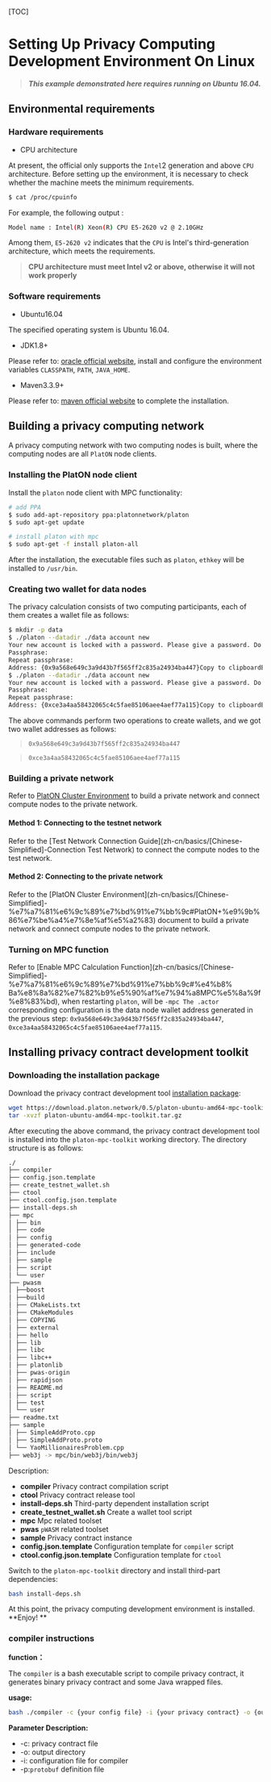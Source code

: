[TOC]
# Setting Up Privacy Computing Development Environment On Linux

> ***This example demonstrated here requires running on Ubuntu 16.04.***

## Environmental requirements

### Hardware requirements

- CPU architecture

At present, the official only supports the `Intel`2 generation and above `CPU` architecture. Before setting up the environment, it is necessary to check whether the machine meets the minimum requirements.

```bash
$ cat /proc/cpuinfo
```

For example, the following output :

```bash
Model name : Intel(R) Xeon(R) CPU E5-2620 v2 @ 2.10GHz
```

Among them, `E5-2620 v2` indicates that the `CPU` is Intel's third-generation architecture, which meets the requirements.

> **CPU architecture must meet Intel v2 or above, otherwise it will not work properly**

### Software requirements

- Ubuntu16.04

The specified operating system is Ubuntu 16.04.

- JDK1.8+

Please refer to: [oracle official website](https://www.oracle.com/technetwork/java/javase/downloads/jdk8-downloads-2133151.html), install and configure the environment variables `CLASSPATH`, `PATH`, `JAVA_HOME`.

- Maven3.3.9+

Please refer to: [maven official website](http://maven.apache.org/download.cgi) to complete the installation.

## Building a privacy computing network
A privacy computing network with two computing nodes is built, where the computing nodes are all `PlatON` node clients.

### Installing the PlatON node client

Install the `platon` node client with MPC functionality:

```bash
# add PPA
$ sudo add-apt-repository ppa:platonnetwork/platon
$ sudo apt-get update

# install platon with mpc
$ sudo apt-get -f install platon-all
```
After the installation, the executable files such as  `platon`, `ethkey` will be installed to `/usr/bin`.

### Creating two wallet for data nodes

The privacy calculation consists of two computing participants, each of them creates a wallet file as follows:

```bash
$ mkdir -p data
$ ./platon --datadir ./data account new
Your new account is locked with a password. Please give a password. Do not forget this password.
Passphrase:
Repeat passphrase:
Address: {0x9a568e649c3a9d43b7f565ff2c835a24934ba447}Copy to clipboardErrorCopied
$ ./platon --datadir ./data account new
Your new account is locked with a password. Please give a password. Do not forget this password.
Passphrase:
Repeat passphrase:
Address: {0xce3a4aa58432065c4c5fae85106aee4aef77a115}Copy to clipboardErrorCopied
```

The above commands perform two operations to create wallets,  and we got two wallet addresses as follows:

> `0x9a568e649c3a9d43b7f565ff2c835a24934ba447`

> `0xce3a4aa58432065c4c5fae85106aee4aef77a115`

### Building a private network

Refer to [PlatON Cluster Environment](zh-cn/basics/[Chinese-Simplified]-%e7%a7%81%e6%9c%89%e7%bd%91%e7%bb%9c#PlatON+%e9%9b%86%e7%be%a4%e7%8e%af%e5%a2%83) to build a private network and connect compute nodes to the private network.

#### Method 1: Connecting to the testnet network

Refer to the [Test Network Connection Guide](zh-cn/basics/[Chinese-Simplified]-Connection Test Network) to connect the compute nodes to the test network.

#### Method 2: Connecting to the private network

Refer to the [PlatON Cluster Environment](zh-cn/basics/[Chinese-Simplified]-%e7%a7%81%e6%9c%89%e7%bd%91%e7%bb%9c#PlatON+%e9%9b% 86%e7%be%a4%e7%8e%af%e5%a2%83) document to build a private network and connect compute nodes to the private network.

### Turning on MPC function

Refer to [Enable MPC Calculation Function](zh-cn/basics/[Chinese-Simplified]-%e7%a7%81%e6%9c%89%e7%bd%91%e7%bb%9c#%e4%b8% Ba%e8%8a%82%e7%82%b9%e5%90%af%e7%94%a8MPC%e5%8a%9f%e8%83%bd), when restarting `platon`, will be `-mpc The .actor` corresponding configuration is the data node wallet address generated in the previous step: `0x9a568e649c3a9d43b7f565ff2c835a24934ba447`, `0xce3a4aa58432065c4c5fae85106aee4aef77a115`.

## Installing privacy contract development toolkit
### Downloading the installation package
Download the privacy contract development tool [installation package](https://download.platon.network/0.5/platon-ubuntu-amd64-mpc-toolkit.tar.gz):
```bash
wget https://download.platon.network/0.5/platon-ubuntu-amd64-mpc-toolkit.tar.gz
tar -xvzf platon-ubuntu-amd64-mpc-toolkit.tar.gz
```
After executing the above command, the privacy contract development tool is installed into the `platon-mpc-toolkit` working directory. The directory structure is as follows:

```bash
./
├── compiler
├── config.json.template
├── create_testnet_wallet.sh
├── ctool
├── ctool.config.json.template
├── install-deps.sh
├── mpc
│ ├── bin
│ ├── code
│ ├── config
│ ├── generated-code
│ ├── include
│ ├── sample
│ ├── script
│ └── user
├── pwasm
│ ├──boost
│ ├──build
│ ├── CMakeLists.txt
│ ├── CMakeModules
│ ├── COPYING
│ ├── external
│ ├── hello
│ ├── lib
│ ├── libc
│ ├── libc++
│ ├── platonlib
│ ├── pwas-origin
│ ├── rapidjson
│ ├── README.md
│ ├── script
│ ├── test
│ └── user
├── readme.txt
├── sample
│ ├── SimpleAddProto.cpp
│ ├── SimpleAddProto.proto
│ └── YaoMillionairesProblem.cpp
├── web3j -> mpc/bin/web3j/bin/web3j
```
Description:
- **compiler**
Privacy contract compilation script
- **ctool**
Privacy contract release tool
- **install-deps.sh**
Third-party dependent installation script
- **create_testnet_wallet.sh**
Create a wallet tool script
- **mpc**
Mpc related toolset
- **pwas**
`pWASM` related toolset
- **sample**
Privacy contract instance
- **config.json.template**
Configuration template for `compiler` script
- **ctool.config.json.template**
Configuration template for `ctool`

Switch to the `platon-mpc-toolkit` directory and install third-part dependencies:
```bash
bash install-deps.sh
```
At this point, the privacy computing development environment is installed. **Enjoy! **

### compiler instructions

**function：**

The `compiler` is a bash executable script to compile privacy contract, it generates binary privacy contract and some Java wrapped files.

**usage:**

```bash
bash ./compiler -c {your config file} -i {your privacy contract} -o {output directory}
```

**Parameter Description:**

* -c: privacy contract file
* -o: output directory
* -i: configuration file for compiler
* -p:`protobuf` definition file
